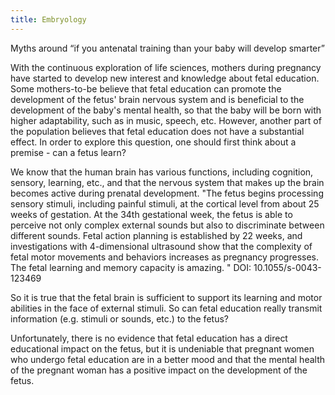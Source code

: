 ```yaml
---
title: Embryology 
---
```

Myths around “if you antenatal training than your baby will develop smarter”

With the continuous exploration of life sciences, mothers during pregnancy have started to develop new interest and knowledge about fetal education. Some mothers-to-be believe that fetal education can promote the development of the fetus' brain nervous system and is beneficial to the development of the baby's mental health, so that the baby will be born with higher adaptability, such as in music, speech, etc. However, another part of the population believes that fetal education does not have a substantial effect. In order to explore this question, one should first think about a premise - can a fetus learn?

We know that the human brain has various functions, including cognition, sensory, learning, etc., and that the nervous system that makes up the brain becomes active during prenatal development. "The fetus begins processing sensory stimuli, including painful stimuli, at the cortical level from about 25 weeks of gestation. At the 34th gestational week, the fetus is able to perceive not only complex external sounds but also to discriminate between different sounds. Fetal action planning is established by 22 weeks, and investigations with 4-dimensional ultrasound show that the complexity of fetal motor movements and behaviors increases as pregnancy progresses. The fetal learning and memory capacity is amazing. " DOI: 10.1055/s-0043-123469

So it is true that the fetal brain is sufficient to support its learning and motor abilities in the face of external stimuli. So can fetal education really transmit information (e.g. stimuli or sounds, etc.) to the fetus?

Unfortunately, there is no evidence that fetal education has a direct educational impact on the fetus, but it is undeniable that pregnant women who undergo fetal education are in a better mood and that the mental health of the pregnant woman has a positive impact on the development of the fetus.


